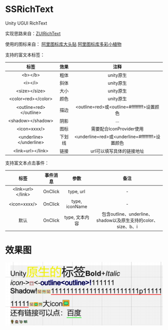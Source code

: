# SSRichText
 Unity UGUI RichText

实现思路来自：[ZUIRichText](https://github.com/172672672/UGUI-RichText)

使用的图标来自：
[阿里图标库大头贴](https://www.iconfont.cn/collections/detail?spm=a313x.collections_index.i1.d9df05512.168b3a81l8GbZU&cid=50743)
[阿里图标库多彩小植物](https://www.iconfont.cn/collections/detail?spm=a313x.collections_index.i1.d9df05512.675d3a81CPSoFN&cid=50664)

支持的富文本标签：

|            标签             | 效果  |                     注释                      |
|:-------------------------:|:---:|:-------------------------------------------:|
|         \<b>\</b>         | 粗体  |                   unity原生                   |
|         \<i>\</i>         | 斜体  |                   unity原生                   |
|      \<size>\</size>      | 大小  |                   unity原生                   |
|   \<color=red>\</color>   | 颜色  |                   unity原生                   |
| \<outline=red>\</outline> | 描边  |   \<outline=red>或\<outline=#ffffffff>设置颜色   |
|    \<shadow>\</shadow>    | 阴影  |                     ...                     |
|       \<icon=xxxx/>       | 图标  |             需要配合IconProvider使用              |
| \<underline>\</underline> | 下划线 | \<underline=red>或\<underline=#ffffffff>设置颜色 |
|    \<link=url>\</link>    | 链接  |               url可以填写具体的链接地址                |

支持富文本点击事件：

|         标签          |  事件消息   |       参数       |                       备注                        |
|:-------------------:|:-------:|:--------------:|:-----------------------------------------------:|
| \<link=url>\</link> | OnClick |   type, url    |                        -                        |
|    \<icon=xxxx/>    | OnClick | type, iconName |                        -                        |
|         默认          | OnClick |   type, 文本内容   | 包含outline、underline、shadow以及原生支持的color、size、b、i |

# 效果图

![效果](DocImages/PixPin_2024-12-14_16-20-52.png)
